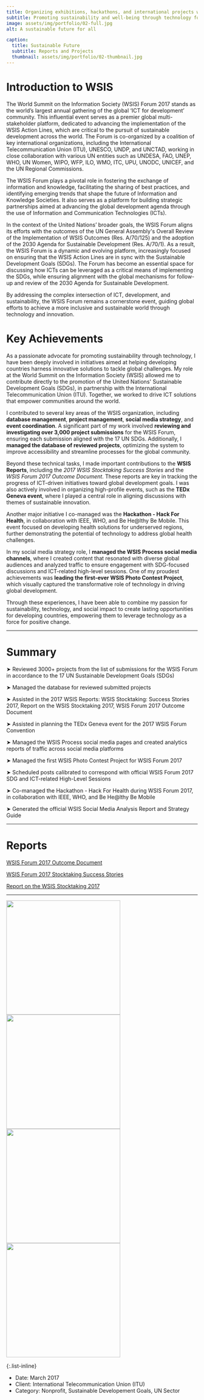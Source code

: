 ```yaml
---
title: Organizing exhibitions, hackathons, and international projects with the United Nation's Technology agency ITU
subtitle: Promoting sustainability and well-being through technology for all
image: assets/img/portfolio/02-full.jpg
alt: A sustainable future for all

caption:
  title: Sustainable Future
  subtitle: Reports and Projects
  thumbnail: assets/img/portfolio/02-thumbnail.jpg
---
```

# Introduction to WSIS 
The World Summit on the Information Society (WSIS) Forum 2017 stands as the world’s largest annual gathering of the global ‘ICT for development’ community. This influential event serves as a premier global multi-stakeholder platform, dedicated to advancing the implementation of the WSIS Action Lines, which are critical to the pursuit of sustainable development across the world. The Forum is co-organized by a coalition of key international organizations, including the International Telecommunication Union (ITU), UNESCO, UNDP, and UNCTAD, working in close collaboration with various UN entities such as UNDESA, FAO, UNEP, WHO, UN Women, WIPO, WFP, ILO, WMO, ITC, UPU, UNODC, UNICEF, and the UN Regional Commissions.

The WSIS Forum plays a pivotal role in fostering the exchange of information and knowledge, facilitating the sharing of best practices, and identifying emerging trends that shape the future of Information and Knowledge Societies. It also serves as a platform for building strategic partnerships aimed at advancing the global development agenda through the use of Information and Communication Technologies (ICTs).

In the context of the United Nations’ broader goals, the WSIS Forum aligns its efforts with the outcomes of the UN General Assembly's Overall Review of the Implementation of WSIS Outcomes (Res. A/70/125) and the adoption of the 2030 Agenda for Sustainable Development (Res. A/70/1). As a result, the WSIS Forum is a dynamic and evolving platform, increasingly focused on ensuring that the WSIS Action Lines are in sync with the Sustainable Development Goals (SDGs). The Forum has become an essential space for discussing how ICTs can be leveraged as a critical means of implementing the SDGs, while ensuring alignment with the global mechanisms for follow-up and review of the 2030 Agenda for Sustainable Development.

By addressing the complex intersection of ICT, development, and sustainability, the WSIS Forum remains a cornerstone event, guiding global efforts to achieve a more inclusive and sustainable world through technology and innovation.

# Key Achievements

As a passionate advocate for promoting sustainability through technology, I have been deeply involved in initiatives aimed at helping developing countries harness innovative solutions to tackle global challenges. My role at the World Summit on the Information Society (WSIS) allowed me to contribute directly to the promotion of the United Nations' Sustainable Development Goals (SDGs), in partnership with the International Telecommunication Union (ITU). Together, we worked to drive ICT solutions that empower communities around the world.

I contributed to several key areas of the WSIS organization, including **database management**, **project management**, **social media strategy**, and **event coordination**. A significant part of my work involved **reviewing and investigating over 3,000 project submissions** for the WSIS Forum, ensuring each submission aligned with the 17 UN SDGs. Additionally, I **managed the database of reviewed projects**, optimizing the system to improve accessibility and streamline processes for the global community.

Beyond these technical tasks, I made important contributions to the **WSIS Reports**, including the *2017 WSIS Stocktaking Success Stories* and the *WSIS Forum 2017 Outcome Document*. These reports are key in tracking the progress of ICT-driven initiatives toward global development goals. I was also actively involved in organizing high-profile events, such as the **TEDx Geneva event**, where I played a central role in aligning discussions with themes of sustainable innovation. 

Another major initiative I co-managed was the **Hackathon - Hack For Health**, in collaboration with IEEE, WHO, and Be He@lthy Be Mobile. This event focused on developing health solutions for underserved regions, further demonstrating the potential of technology to address global health challenges.

In my social media strategy role, I **managed the WSIS Process social media channels**, where I created content that resonated with diverse global audiences and analyzed traffic to ensure engagement with SDG-focused discussions and ICT-related high-level sessions. One of my proudest achievements was **leading the first-ever WSIS Photo Contest Project**, which visually captured the transformative role of technology in driving global development.

Through these experiences, I have been able to combine my passion for sustainability, technology, and social impact to create lasting opportunities for developing countries, empowering them to leverage technology as a force for positive change.

---
# Summary

➤ Reviewed 3000+ projects from the list of submissions for the WSIS Forum in accordance to the 17 UN Sustainable Development Goals (SDGs)

➤ Managed the database for reviewed submitted projects

➤ Assisted in the 2017 WSIS Reports: WSIS Stocktaking: Success Stories 2017, Report on the
WSIS Stocktaking 2017, WSIS Forum 2017 Outcome Document

➤ Assisted in planning the TEDx Geneva event for the 2017 WSIS Forum Convention

➤ Managed the WSIS Process social media pages and created analytics reports of traffic across social media platforms

➤ Managed the first WSIS Photo Contest Project for WSIS Forum 2017 

➤ Scheduled posts calibrated to correspond with official WSIS Forum 2017 SDG and ICT-related High-Level Sessions

➤ Co-managed the Hackathon - Hack For Health during WSIS Forum 2017, in collaboration with IEEE, WHO, and Be He@lthy Be Mobile

➤ Generated the official WSIS Social Media Analysis Report and Strategy Guide

---
# Reports

[WSIS Forum 2017 Outcome Document](https://www.itu.int/en/itu-wsis/Documents/wf17/WSISForum2017_ForumTrackOutcomes.pdf)

[WSIS Forum 2017 Stocktaking Success Stories](https://www.itu.int/dms_pub/itu-s/opb/pol/S-POL-WSIS.SUCC_STORIES-2017-PDF-E.pdf)

[Report on the WSIS Stocktaking 2017](https://www.itu.int/dms_pub/itu-s/opb/pol/S-POL-WSIS.REP-2017-PDF-E.pdf)

---

<img src="https://github.com/user-attachments/assets/246b0ce3-d82f-4517-8863-7b20c6bf7973" width="300" />

<img src="https://github.com/user-attachments/assets/841dc28a-cfb1-48ec-8151-43aecb1e2c65" width="300" />

<img src="https://github.com/user-attachments/assets/0bf38f2b-17c2-480b-8cca-816545b86c21" width="300" />

<img src="https://github.com/user-attachments/assets/5d7805b9-b780-4717-ba80-74881b02683a" width="300" />






{:.list-inline}
- Date: March 2017
- Client: International Telecommunication Union (ITU)
- Category: Nonprofit, Sustainable Developement Goals, UN Sector

